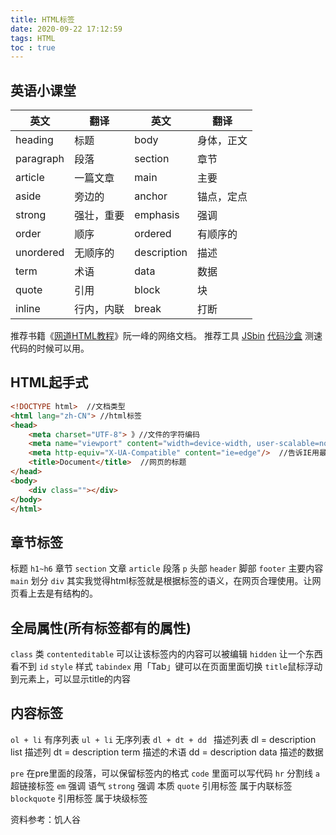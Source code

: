 ```yaml
---
title: HTML标签
date: 2020-09-22 17:12:59
tags: HTML
toc : true
---
```

## __英语小课堂__

|英文|翻译|英文|翻译|
|----|----|----|----|
|heading|标题|body|身体，正文|
|paragraph|段落|section|章节|
|article|一篇文章|main|主要|
|aside|旁边的|anchor|锚点，定点|
|strong|强壮，重要|emphasis|强调|
|order|顺序|ordered|有顺序的|
|unordered|无顺序的|description|描述|
|term|术语|data|数据|
|quote|引用|block|块|
|inline|行内，内联|break|打断|
<!--more-->

推荐书籍《[网道HTML教程](https://wangdoc.com/html/)》阮一峰的网络文档。
推荐工具 [JSbin](https://jsbin.com/?html,output) [代码沙盒](https://codesandbox.io/) 测速代码的时候可以用。

## __HTML起手式__
```HTML
<!DOCTYPE html>  //文档类型
<html lang="zh-CN"> //html标签
<head>
    <meta charset="UTF-8"> 》//文件的字符编码
    <meta name="viewport" content="width=device-width, user-scalable=no, initial-scale=1.0, maximum-scale=1.0, minimum-scale=1.0">  //防止页面缩放
    <meta http-equiv="X-UA-Compatible" content="ie=edge"/>  //告诉IE用最新的内核渲染页面
    <title>Document</title>  //网页的标题
</head>
<body>
    <div class=""></div>
</body>
</html>
```

## __章节标签__

标题 `h1~h6`
章节 `section`
文章 `article`
段落 `p`
头部 `header`
脚部 `footer`
主要内容 `main`
划分 `div`
其实我觉得html标签就是根据标签的语义，在网页合理使用。让网页看上去是有结构的。

## __全局属性(所有标签都有的属性)__
`class` 类
`contenteditable` 可以让该标签内的内容可以被编辑
`hidden` 让一个东西看不到
`id` 
`style` 样式
`tabindex` 用「Tab」键可以在页面里面切换
`title`鼠标浮动到元素上，可以显示title的内容

## __内容标签__
`ol + li` 有序列表
`ul + li` 无序列表
`dl + dt + dd ` 描述列表
dl = description list 描述列
dt = description term 描述的术语
dd = description data 描述的数据

`pre`  在pre里面的段落，可以保留标签内的格式
`code` 里面可以写代码
`hr` 分割线
`a` 超链接标签
`em` 强调 语气
`strong` 强调 本质
`quote` 引用标签 属于内联标签
`blockquote` 引用标签 属于块级标签


资料参考：饥人谷























